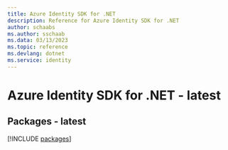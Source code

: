 ```yaml
---
title: Azure Identity SDK for .NET
description: Reference for Azure Identity SDK for .NET
author: schaabs
ms.author: sschaab
ms.data: 03/13/2023
ms.topic: reference
ms.devlang: dotnet
ms.service: identity
---
```

# Azure Identity SDK for .NET - latest
## Packages - latest
[!INCLUDE [packages](identity-index.md)]